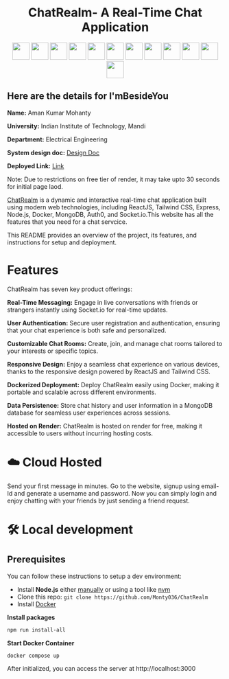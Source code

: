 
<h1 align="center">
  ChatRealm- A Real-Time Chat Application
</h1>
<div align="center">
  <img src="https://user-images.githubusercontent.com/25181517/192158954-f88b5814-d510-4564-b285-dff7d6400dad.png" width="40" height="40">
  <img src="https://user-images.githubusercontent.com/25181517/183898674-75a4a1b1-f960-4ea9-abcb-637170a00a75.png" width="40" height="40">
  <img src="https://user-images.githubusercontent.com/25181517/117447155-6a868a00-af3d-11eb-9cfe-245df15c9f3f.png" width="40" height="40">
  <img src="https://user-images.githubusercontent.com/25181517/187070862-03888f18-2e63-4332-95fb-3ba4f2708e59.png" width="40" height="40">
  <img src="https://img.icons8.com/color/48/000000/react-native.png" width="40" height="40"> 
  <img src="https://user-images.githubusercontent.com/25181517/202896760-337261ed-ee92-4979-84c4-d4b829c7355d.png" width="40" height="40">
  <img src="https://img.icons8.com/color/48/000000/express.png" width="40" height="40">
  <img src="https://img.icons8.com/color/48/000000/nodejs.png" width="40" height="40">
  <img src="https://img.icons8.com/color/48/000000/docker.png" width="40" height="40">
  <img src="https://img.icons8.com/color/48/000000/mongodb.png" width="40" height="40">
  <img src="https://user-images.githubusercontent.com/25181517/192108372-f71d70ac-7ae6-4c0d-8395-51d8870c2ef0.png" width="40" height="40">
  <img src="https://user-images.githubusercontent.com/25181517/192108374-8da61ba1-99ec-41d7-80b8-fb2f7c0a4948.png" width="40" height="40">
  
  
</div>



## Here are the details for I'mBesideYou
**Name:** Aman Kumar Mohanty 

 **University:** Indian Institute of Technology, Mandi
 
 **Department:** Electrical Engineering
 
 **System design doc:**  [Design Doc](https://docs.google.com/document/d/1UjTGPZ_RTwUX1WiUDtQ4II8VyUepB8LxshRtleQYEWU/edit?usp=sharing) 
 
 **Deployed Link:**  [Link](https://chatapp-prod.onrender.com/) 
 
 Note: Due to restrictions on free tier of render, it may take upto 30 seconds for initial page laod.

 

[ChatRealm]() is a dynamic and interactive real-time chat application built using modern web technologies, including ReactJS, Tailwind CSS, Express, Node.js, Docker, MongoDB, Auth0, and Socket.io.This website has all the features that you need for a chat servcice.



  

 This README provides an overview of the project, its features, and instructions for setup and deployment.

#  Features

ChatRealm has seven key product offerings: 

 **Real-Time Messaging:** Engage in live conversations with friends or strangers instantly using Socket.io for real-time updates.

 **User Authentication:** Secure user registration and authentication, ensuring that your chat experience is both safe and personalized.

**Customizable Chat Rooms:** Create, join, and manage chat rooms tailored to your interests or specific topics.

**Responsive Design:** Enjoy a seamless chat experience on various devices, thanks to the responsive design powered by ReactJS and Tailwind CSS.

**Dockerized Deployment:** Deploy ChatRealm easily using Docker, making it portable and scalable across different environments.

**Data Persistence:** Store chat history and user information in a MongoDB database for seamless user experiences across sessions.

**Hosted on Render:** ChatRealm is hosted on render for free, making it accessible to users without incurring hosting costs.




# ☁️ Cloud Hosted 

Send your first message in minutes. Go to the website, signup using email-Id and generate a username and password. Now you can simply login and enjoy chatting with your friends by just sending a friend request.





# 🛠️ Local development

##  Prerequisites

You can follow these instructions to setup a dev environment:

- Install **Node.js** either [manually](https://nodejs.org/dist/latest-v14.x/) or using a tool like [nvm](https://github.com/creationix/nvm)
- Clone this repo: `git clone https://github.com/Monty036/ChatRealm`
- Install [Docker](https://docs.docker.com/engine/install/)

**Install packages**

```bash
npm run install-all
```

**Start Docker Container**

```bash
docker compose up
```

After initialized, you can access the server at http://localhost:3000
